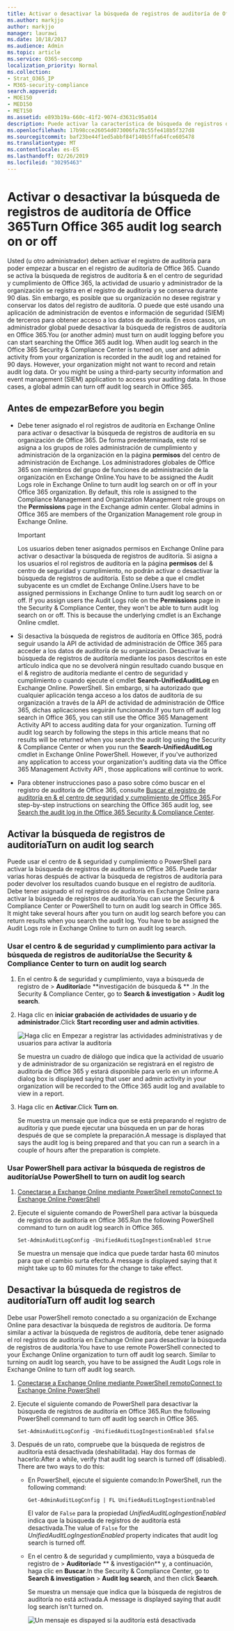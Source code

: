 ```yaml
---
title: Activar o desactivar la búsqueda de registros de auditoría de Office 365
ms.author: markjjo
author: markjjo
manager: laurawi
ms.date: 10/18/2017
ms.audience: Admin
ms.topic: article
ms.service: O365-seccomp
localization_priority: Normal
ms.collection:
- Strat_O365_IP
- M365-security-compliance
search.appverid:
- MOE150
- MED150
- MET150
ms.assetid: e893b19a-660c-41f2-9074-d3631c95a014
description: Puede activar la característica de búsqueda de registros de auditoría en el centro de &amp; seguridad y cumplimiento de Office 365. Si cambia de opinión, puede desactivar la opción en cualquier momento. Cuando la búsqueda de registros de auditoría está desactivada, los administradores no pueden buscar en el registro de auditoría de Office 365 la actividad de usuario y de administrador de su organización.
ms.openlocfilehash: 17b98cce26054d073006fa78c55fe418b5f327d8
ms.sourcegitcommit: baf23be44f1ed5abbf84f140b5ffa64fce605478
ms.translationtype: MT
ms.contentlocale: es-ES
ms.lasthandoff: 02/26/2019
ms.locfileid: "30295463"
---
```

# <a name="turn-office-365-audit-log-search-on-or-off"></a><span data-ttu-id="419b8-105">Activar o desactivar la búsqueda de registros de auditoría de Office 365</span><span class="sxs-lookup"><span data-stu-id="419b8-105">Turn Office 365 audit log search on or off</span></span>

<span data-ttu-id="419b8-p102">Usted (u otro administrador) deben activar el registro de auditoría para poder empezar a buscar en el registro de auditoría de Office 365. Cuando se activa la búsqueda de registros de auditoría &amp; en el centro de seguridad y cumplimiento de Office 365, la actividad de usuario y administrador de la organización se registra en el registro de auditoría y se conserva durante 90 días. Sin embargo, es posible que su organización no desee registrar y conservar los datos del registro de auditoría. O puede que esté usando una aplicación de administración de eventos e información de seguridad (SIEM) de terceros para obtener acceso a los datos de auditoría. En esos casos, un administrador global puede desactivar la búsqueda de registros de auditoría en Office 365.</span><span class="sxs-lookup"><span data-stu-id="419b8-p102">You (or another admin) must turn on audit logging before you can start searching the Office 365 audit log. When audit log search in the Office 365 Security &amp; Compliance Center is turned on, user and admin activity from your organization is recorded in the audit log and retained for 90 days. However, your organization might not want to record and retain audit log data. Or you might be using a third-party security information and event management (SIEM) application to access your auditing data. In those cases, a global admin can turn off audit log search in Office 365.</span></span>
  
## <a name="before-you-begin"></a><span data-ttu-id="419b8-111">Antes de empezar</span><span class="sxs-lookup"><span data-stu-id="419b8-111">Before you begin</span></span>

- <span data-ttu-id="419b8-p103">Debe tener asignado el rol registros de auditoría en Exchange Online para activar o desactivar la búsqueda de registros de auditoría en su organización de Office 365. De forma predeterminada, este rol se asigna a los grupos de roles administración de cumplimiento y administración de la organización en la página **permisos** del centro de administración de Exchange. Los administradores globales de Office 365 son miembros del grupo de funciones de administración de la organización en Exchange Online.</span><span class="sxs-lookup"><span data-stu-id="419b8-p103">You have to be assigned the Audit Logs role in Exchange Online to turn audit log search on or off in your Office 365 organization. By default, this role is assigned to the Compliance Management and Organization Management role groups on the **Permissions** page in the Exchange admin center. Global admins in Office 365 are members of the Organization Management role group in Exchange Online.</span></span> 
    
    > [!IMPORTANT]
    > <span data-ttu-id="419b8-p104">Los usuarios deben tener asignados permisos en Exchange Online para activar o desactivar la búsqueda de registros de auditoría. Si asigna a los usuarios el rol registros de auditoría en la página **permisos** del &amp; centro de seguridad y cumplimiento, no podrán activar o desactivar la búsqueda de registros de auditoría. Esto se debe a que el cmdlet subyacente es un cmdlet de Exchange Online.</span><span class="sxs-lookup"><span data-stu-id="419b8-p104">Users have to be assigned permissions in Exchange Online to turn audit log search on or off. If you assign users the Audit Logs role on the **Permissions** page in the Security &amp; Compliance Center, they won't be able to turn audit log search on or off. This is because the underlying cmdlet is an Exchange Online cmdlet.</span></span> 
  
- <span data-ttu-id="419b8-p105">Si desactiva la búsqueda de registros de auditoría en Office 365, podrá seguir usando la API de actividad de administración de Office 365 para acceder a los datos de auditoría de su organización. Desactivar la búsqueda de registros de auditoría mediante los pasos descritos en este artículo indica que no se devolverá ningún resultado cuando busque en el &amp; registro de auditoría mediante el centro de seguridad y cumplimiento o cuando ejecute el cmdlet **Search-UnifiedAuditLog** en Exchange Online. PowerShell. Sin embargo, si ha autorizado que cualquier aplicación tenga acceso a los datos de auditoría de su organización a través de la API de actividad de administración de Office 365, dichas aplicaciones seguirán funcionando.</span><span class="sxs-lookup"><span data-stu-id="419b8-p105">If you turn off audit log search in Office 365, you can still use the Office 365 Management Activity API to access auditing data for your organization. Turning off audit log search by following the steps in this article means that no results will be returned when you search the audit log using the Security &amp; Compliance Center or when you run the **Search-UnifiedAuditLog** cmdlet in Exchange Online PowerShell. However, if you've authorized any application to access your organization's auditing data via the Office 365 Management Activity API , those applications will continue to work.</span></span> 
    
- <span data-ttu-id="419b8-121">Para obtener instrucciones paso a paso sobre cómo buscar en el registro de auditoría de Office 365, consulte [Buscar el registro de auditoría en &amp; el centro de seguridad y cumplimiento de Office 365](search-the-audit-log-in-security-and-compliance.md).</span><span class="sxs-lookup"><span data-stu-id="419b8-121">For step-by-step instructions on searching the Office 365 audit log, see [Search the audit log in the Office 365 Security &amp; Compliance Center](search-the-audit-log-in-security-and-compliance.md).</span></span>
    
## <a name="turn-on-audit-log-search"></a><span data-ttu-id="419b8-122">Activar la búsqueda de registros de auditoría</span><span class="sxs-lookup"><span data-stu-id="419b8-122">Turn on audit log search</span></span>

<span data-ttu-id="419b8-p106">Puede usar el centro de &amp; seguridad y cumplimiento o PowerShell para activar la búsqueda de registros de auditoría en Office 365. Puede tardar varias horas después de activar la búsqueda de registros de auditoría para poder devolver los resultados cuando busque en el registro de auditoría. Debe tener asignado el rol registros de auditoría en Exchange Online para activar la búsqueda de registros de auditoría.</span><span class="sxs-lookup"><span data-stu-id="419b8-p106">You can use the Security &amp; Compliance Center or PowerShell to turn on audit log search in Office 365. It might take several hours after you turn on audit log search before you can return results when you search the audit log. You have to be assigned the Audit Logs role in Exchange Online to turn on audit log search.</span></span>
  
### <a name="use-the-security-amp-compliance-center-to-turn-on-audit-log-search"></a><span data-ttu-id="419b8-126">Usar el centro &amp; de seguridad y cumplimiento para activar la búsqueda de registros de auditoría</span><span class="sxs-lookup"><span data-stu-id="419b8-126">Use the Security &amp; Compliance Center to turn on audit log search</span></span>

1. <span data-ttu-id="419b8-127">En el centro &amp; de seguridad y cumplimiento, vaya a búsqueda de registro de \> **Auditoría**de \*\*investigación de búsqueda &amp; \*\* .</span><span class="sxs-lookup"><span data-stu-id="419b8-127">In the Security &amp; Compliance Center, go to **Search &amp; investigation** \> **Audit log search**.</span></span>
    
2. <span data-ttu-id="419b8-128">Haga clic en **iniciar grabación de actividades de usuario y de administrador**.</span><span class="sxs-lookup"><span data-stu-id="419b8-128">Click **Start recording user and admin activities**.</span></span>
    
    ![Haga clic en Empezar a registrar las actividades administrativas y de usuarios para activar la auditoría](media/39a9d35f-88d0-4bbe-a962-0be2f838e2bf.png)
  
    <span data-ttu-id="419b8-130">Se muestra un cuadro de diálogo que indica que la actividad de usuario y de administrador de su organización se registrará en el registro de auditoría de Office 365 y estará disponible para verlo en un informe.</span><span class="sxs-lookup"><span data-stu-id="419b8-130">A dialog box is displayed saying that user and admin activity in your organization will be recorded to the Office 365 audit log and available to view in a report.</span></span> 
    
3. <span data-ttu-id="419b8-131">Haga clic en **Activar**.</span><span class="sxs-lookup"><span data-stu-id="419b8-131">Click **Turn on**.</span></span>
    
    <span data-ttu-id="419b8-132">Se muestra un mensaje que indica que se está preparando el registro de auditoría y que puede ejecutar una búsqueda en un par de horas después de que se complete la preparación.</span><span class="sxs-lookup"><span data-stu-id="419b8-132">A message is displayed that says the audit log is being prepared and that you can run a search in a couple of hours after the preparation is complete.</span></span>
    
### <a name="use-powershell-to-turn-on-audit-log-search"></a><span data-ttu-id="419b8-133">Usar PowerShell para activar la búsqueda de registros de auditoría</span><span class="sxs-lookup"><span data-stu-id="419b8-133">Use PowerShell to turn on audit log search</span></span>

1. [<span data-ttu-id="419b8-134">Conectarse a Exchange Online mediante PowerShell remoto</span><span class="sxs-lookup"><span data-stu-id="419b8-134">Connect to Exchange Online PowerShell</span></span>](https://go.microsoft.com/fwlink/p/?LinkID=396554)
    
2. <span data-ttu-id="419b8-135">Ejecute el siguiente comando de PowerShell para activar la búsqueda de registros de auditoría en Office 365.</span><span class="sxs-lookup"><span data-stu-id="419b8-135">Run the following PowerShell command to turn on audit log search in Office 365.</span></span>
    
    ```
    Set-AdminAuditLogConfig -UnifiedAuditLogIngestionEnabled $true
    ```

    <span data-ttu-id="419b8-136">Se muestra un mensaje que indica que puede tardar hasta 60 minutos para que el cambio surta efecto.</span><span class="sxs-lookup"><span data-stu-id="419b8-136">A message is displayed saying that it might take up to 60 minutes for the change to take effect.</span></span>
  
## <a name="turn-off-audit-log-search"></a><span data-ttu-id="419b8-137">Desactivar la búsqueda de registros de auditoría</span><span class="sxs-lookup"><span data-stu-id="419b8-137">Turn off audit log search</span></span>

<span data-ttu-id="419b8-p107">Debe usar PowerShell remoto conectado a su organización de Exchange Online para desactivar la búsqueda de registros de auditoría. De forma similar a activar la búsqueda de registros de auditoría, debe tener asignado el rol registros de auditoría en Exchange Online para desactivar la búsqueda de registros de auditoría.</span><span class="sxs-lookup"><span data-stu-id="419b8-p107">You have to use remote PowerShell connected to your Exchange Online organization to turn off audit log search. Similar to turning on audit log search, you have to be assigned the Audit Logs role in Exchange Online to turn off audit log search.</span></span>
  
1. [<span data-ttu-id="419b8-140">Conectarse a Exchange Online mediante PowerShell remoto</span><span class="sxs-lookup"><span data-stu-id="419b8-140">Connect to Exchange Online PowerShell</span></span>](https://go.microsoft.com/fwlink/p/?LinkID=396554)
    
2. <span data-ttu-id="419b8-141">Ejecute el siguiente comando de PowerShell para desactivar la búsqueda de registros de auditoría en Office 365.</span><span class="sxs-lookup"><span data-stu-id="419b8-141">Run the following PowerShell command to turn off audit log search in Office 365.</span></span>
    
    ```
    Set-AdminAuditLogConfig -UnifiedAuditLogIngestionEnabled $false
    ```

3. <span data-ttu-id="419b8-p108">Después de un rato, compruebe que la búsqueda de registros de auditoría está desactivada (deshabilitada). Hay dos formas de hacerlo:</span><span class="sxs-lookup"><span data-stu-id="419b8-p108">After a while, verify that audit log search is turned off (disabled). There are two ways to do this:</span></span>
    
    - <span data-ttu-id="419b8-144">En PowerShell, ejecute el siguiente comando:</span><span class="sxs-lookup"><span data-stu-id="419b8-144">In PowerShell, run the following command:</span></span>

        ```
        Get-AdminAuditLogConfig | FL UnifiedAuditLogIngestionEnabled
        ```

        <span data-ttu-id="419b8-145">El valor de `False` para la propiedad _UnifiedAuditLogIngestionEnabled_ indica que la búsqueda de registros de auditoría está desactivada.</span><span class="sxs-lookup"><span data-stu-id="419b8-145">The value of  `False` for the  _UnifiedAuditLogIngestionEnabled_ property indicates that audit log search is turned off.</span></span> 
    
    - <span data-ttu-id="419b8-146">En el centro &amp; de seguridad y cumplimiento, vaya a búsqueda de registro de \> **Auditoría**de \*\* &amp; investigación\*\* y, a continuación, haga clic en **Buscar**.</span><span class="sxs-lookup"><span data-stu-id="419b8-146">In the Security &amp; Compliance Center, go to **Search &amp; investigation** \> **Audit log search**, and then click **Search**.</span></span>
    
      <span data-ttu-id="419b8-147">Se muestra un mensaje que indica que la búsqueda de registros de auditoría no está activada.</span><span class="sxs-lookup"><span data-stu-id="419b8-147">A message is displayed saying that audit log search isn't turned on.</span></span> 
    
      ![Un mensaje es dispayed si la auditoría está desactivada](media/dca53da6-1cbe-4fa3-9860-f0d674de9538.png)
